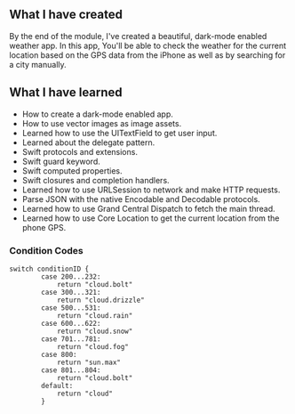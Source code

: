 ## What I have created

By the end of the module, I've created a beautiful, dark-mode enabled weather app. In this app, You'll be able to check the weather for the current location based on the GPS data from the iPhone as well as by searching for a city manually. 

## What I have learned

* How to create a dark-mode enabled app.
* How to use vector images as image assets.
* Learned how to use the UITextField to get user input. 
* Learned about the delegate pattern.
* Swift protocols and extensions. 
* Swift guard keyword. 
* Swift computed properties.
* Swift closures and completion handlers.
* Learned how to use URLSession to network and make HTTP requests.
* Parse JSON with the native Encodable and Decodable protocols. 
* Learned how to use Grand Central Dispatch to fetch the main thread.
* Learned how to use Core Location to get the current location from the phone GPS. 

### Condition Codes
```
switch conditionID {
        case 200...232:
            return "cloud.bolt"
        case 300...321:
            return "cloud.drizzle"
        case 500...531:
            return "cloud.rain"
        case 600...622:
            return "cloud.snow"
        case 701...781:
            return "cloud.fog"
        case 800:
            return "sun.max"
        case 801...804:
            return "cloud.bolt"
        default:
            return "cloud"
        }
```
